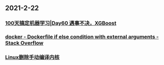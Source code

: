 
## 2021-2-22

### [100天搞定机器学习|Day60 遇事不决，XGBoost](https://juejin.cn/post/6931338622327062536)

### [docker - Dockerfile if else condition with external arguments - Stack Overflow](https://stackoverflow.com/questions/43654656/dockerfile-if-else-condition-with-external-arguments)

### [Linux删除手动编译内核](http://mudongliang.github.io/2015/06/04/linux-delete-kernel-manually.html)